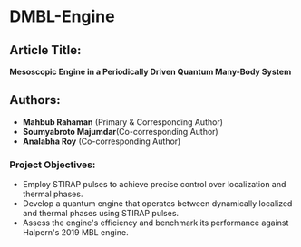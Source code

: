 # DMBL-Engine

## Article Title:

**Mesoscopic Engine in a Periodically Driven Quantum Many-Body System**

## Authors:

- **Mahbub Rahaman** (Primary & Corresponding Author)
- **Soumyabroto Majumdar**(Co-corresponding Author)
- **Analabha Roy** (Co-corresponding Author)

### Project Objectives:

- Employ STIRAP pulses to achieve precise control over localization and thermal phases.
- Develop a quantum engine that operates between dynamically localized and thermal phases using STIRAP pulses.
- Assess the engine's efficiency and benchmark its performance against Halpern's 2019 MBL engine.
